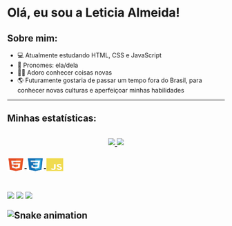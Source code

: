 <h1>Olá, eu sou a Leticia Almeida!</h1>
<h2> Sobre mim:</h2>
<ul>
  <li> 💻 Atualmente estudando HTML, CSS e JavaScript
  <li> 👧 Pronomes: ela/dela
  <li> 🕵️‍♀️ Adoro conhecer coisas novas
  <li> 🌎 Futuramente gostaria de passar um tempo fora do Brasil, para conhecer novas culturas e aperfeiçoar minhas habilidades
</ul>
<hr>

<h2> Minhas estatísticas:<h2>
<div align="center">
  <a href="https://github.com/programaticia">
  <img height="150em" src="https://github-readme-stats.vercel.app/api?username=programaticia&show_icons=true&theme=dracula&include_all_commits=true&count_private=true"/>
  <img height="150em" src="https://github-readme-stats.vercel.app/api/top-langs/?username=programaticia&layout=compact&langs_count=7&theme=dracula"/>
</div>
  
<div style="display: inline_block"><br>
  <img align="center" alt="Rafa-HTML" height="30" width="40" src="https://raw.githubusercontent.com/devicons/devicon/master/icons/html5/html5-original.svg">
  <img align="center" alt="Rafa-CSS" height="30" width="40" src="https://raw.githubusercontent.com/devicons/devicon/master/icons/css3/css3-original.svg">
  <img align="center" alt="Rafa-Js" height="30" width="40" src="https://raw.githubusercontent.com/devicons/devicon/master/icons/javascript/javascript-plain.svg">
</div>
  
##
 
<div> 
  <a href="https://instagram.com/programaticia" target="_blank"><img src="https://img.shields.io/badge/-Instagram-%23E4405F?style=for-the-badge&logo=instagram&logoColor=white" target="_blank"></a>
  <a href = "mailto:programaticia@gmail.com"><img src="https://img.shields.io/badge/-Gmail-%23333?style=for-the-badge&logo=gmail&logoColor=white" target="_blank"></a>
  <a href="https://www.linkedin.com/in/leticia-almeidaa" target="_blank"><img src="https://img.shields.io/badge/-LinkedIn-%230077B5?style=for-the-badge&logo=linkedin&logoColor=white" target="_blank"></a> 

 <!--
 <div align="center">
   <a href="https://github.com/programaticia/github-readme-streak-stats">
     <img alt="Leticia's streak" src="https://github-readme-streak-stats.herokuapp.com/?user=programaticia&theme=dracula&hide_border=true&stroke=0000&background=060A0CD0" width = "60%" />
    </a>
</div>
 -->
  
  ![Snake animation](https://github.com/programaticia/programaticia/blob/output/github-contribution-grid-snake.svg)

